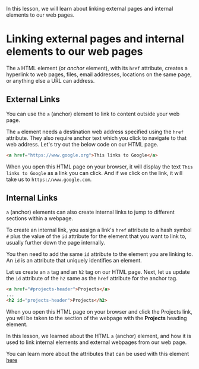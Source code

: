 In this lesson, we will learn about linking external pages and internal elements to our web pages.

# Linking external pages and internal elements to our web pages

The `a` HTML element (or *anchor* element), with its `href` attribute, creates a hyperlink to web pages, files, email addresses, locations on the same page, or anything else a URL can address.

## External Links

You can use the `a` (anchor) element to link to content outside your web page.

The `a` element needs a destination web address specified using the `href` attribute. They also require anchor text which you click to navigate to that web address. Let's try out the below code on our HTML page.

```html
<a href="https://www.google.org">This links to Google</a>
```

When you open this HTML page on your browser, it will display the text `This links to Google` as a link you can click. And if we click on the link, it will take us to `https://www.google.com`.

## Internal Links

`a` (anchor) elements can also create internal links to jump to different sections within a webpage.

To create an internal link, you assign a link's `href` attribute to a hash symbol `#` plus the value of the `id` attribute for the element that you want to link to, usually further down the page internally.

You then need to add the same `id` attribute to the element you are linking to. An `id` is an attribute that uniquely identifies an element.

Let us create an `a` tag and an `h2` tag on our HTML page. Next, let us update the `id` attribute of the `h2` same as the `href` attribute for the anchor tag.

```html
<a href="#projects-header">Projects</a>
...
<h2 id="projects-header">Projects</h2>
```

When you open this HTML page on your browser and click the Projects link, you will be taken to the section of the webpage with the **Projects** heading element.

In this lesson, we learned about the HTML `a` (anchor) element, and how it is used to link internal elements and external webpages from our web page.

You can learn more about the attributes that can be used with this element [here](https://developer.mozilla.org/en-US/docs/Web/HTML/Element/a)